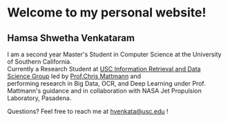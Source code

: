 # Welcome to my personal website!

## Hamsa Shwetha Venkataram
I am a second year Master's Student in Computer Science at the University of Southern California. \
Currently a Research Student at [USC Information Retrieval and Data Science Group](https://irds.usc.edu) led by [Prof.Chris Mattmann](http://sunset.usc.edu/~mattmann/) and \
performing research in Big Data, OCR, and Deep Learning under Prof. Mattmann's guidance and in collaboration with NASA Jet Propulsion Laboratory, Pasadena.

Questions? Feel free to reach me at <hvenkata@usc.edu> !

